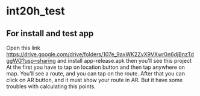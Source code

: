 # int20h_test

## For install and test app 
Open this link https://drive.google.com/drive/folders/107e_9axWK2ZvX9VXwr0n6djBnzTdggWG?usp=sharing
and install app-release.apk
then you'll see this project
At the first you have to tap on location button and then tap anywhere on map. You'll see a route, and you can tap on the route. After that you can click on AR button, and it must show your route in AR. But it have some troubles with calculating this points.
